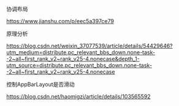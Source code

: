 协调布局

https://www.jianshu.com/p/eec5a397ce79

原理分析

https://blog.csdn.net/weixin_37077539/article/details/54429646?utm_medium=distribute.pc_relevant_bbs_down.none-task--2~all~first_rank_v2~rank_v25-4.nonecase&depth_1-utm_source=distribute.pc_relevant_bbs_down.none-task--2~all~first_rank_v2~rank_v25-4.nonecase

控制AppBarLayout是否滑动

https://blog.csdn.net/haomigzi/article/details/103565592
